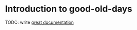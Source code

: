 # Introduction to good-old-days

TODO: write [great documentation](http://jacobian.org/writing/what-to-write/)
